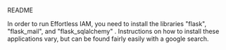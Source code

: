 README


In order to run Effortless IAM, you need to install the libraries "flask", "flask_mail", and "flask_sqlalchemy" . Instructions on how to install these applications vary, but can be found fairly easily with a google search.
